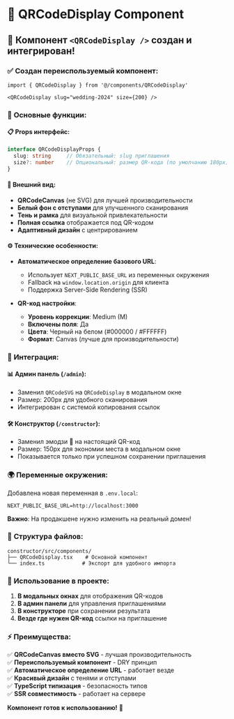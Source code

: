 # 📱 QRCodeDisplay Component

## 🎉 **Компонент `<QRCodeDisplay />` создан и интегрирован!**

### ✅ **Создан переиспользуемый компонент:**

```tsx
import { QRCodeDisplay } from '@/components/QRCodeDisplay'

<QRCodeDisplay slug="wedding-2024" size={200} />
```

### 🔧 **Основные функции:**

#### 📋 **Props интерфейс:**
```typescript
interface QRCodeDisplayProps {
  slug: string     // Обязательный: slug приглашения
  size?: number    // Опциональный: размер QR-кода (по умолчанию 180px)
}
```

#### 🎨 **Внешний вид:**
- **QRCodeCanvas** (не SVG) для лучшей производительности
- **Белый фон с отступами** для улучшенного сканирования
- **Тень и рамка** для визуальной привлекательности
- **Полная ссылка** отображается под QR-кодом
- **Адаптивный дизайн** с центрированием

#### ⚙️ **Технические особенности:**
- **Автоматическое определение базового URL**:
  - Использует `NEXT_PUBLIC_BASE_URL` из переменных окружения
  - Fallback на `window.location.origin` для клиента
  - Поддержка Server-Side Rendering (SSR)

- **QR-код настройки**:
  - **Уровень коррекции**: Medium (M)
  - **Включены поля**: Да
  - **Цвета**: Черный на белом (#000000 / #FFFFFF)
  - **Формат**: Canvas (лучше для производительности)

### 🔌 **Интеграция:**

#### 📊 **Админ панель** (`/admin`):
- Заменил `QRCodeSVG` на `QRCodeDisplay` в модальном окне
- Размер: 200px для удобного сканирования
- Интегрирован с системой копирования ссылок

#### 🛠️ **Конструктор** (`/constructor`):
- Заменил эмодзи 📱 на настоящий QR-код
- Размер: 150px для экономии места в модальном окне
- Показывается только при успешном сохранении приглашения

### 🌍 **Переменные окружения:**

Добавлена новая переменная в `.env.local`:
```env
NEXT_PUBLIC_BASE_URL=http://localhost:3000
```

**Важно**: На продакшене нужно изменить на реальный домен!

### 📁 **Структура файлов:**

```
constructor/src/components/
├── QRCodeDisplay.tsx    # Основной компонент
└── index.ts            # Экспорт для удобного импорта
```

### 🎯 **Использование в проекте:**

1. **В модальных окнах** для отображения QR-кодов
2. **В админ панели** для управления приглашениями  
3. **В конструкторе** при сохранении результата
4. **Везде где нужен QR-код** ссылки на приглашение

### ⚡ **Преимущества:**

✅ **QRCodeCanvas вместо SVG** - лучшая производительность  
✅ **Переиспользуемый компонент** - DRY принцип  
✅ **Автоматическое определение URL** - работает везде  
✅ **Красивый дизайн** с тенями и отступами  
✅ **TypeScript типизация** - безопасность типов  
✅ **SSR совместимость** - работает на сервере  

**Компонент готов к использованию!** 🚀
